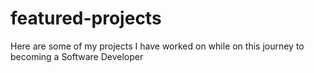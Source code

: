 # featured-projects
Here are some of my projects I have worked on while on this journey to becoming a Software Developer

